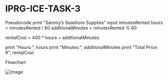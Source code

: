 # IPRG-ICE-TASK-3

Pseudocode 
print "Sammy’s Seashore Supplies"
input minutesRented
hours = minutesRented / 60
additionalMinutes = minutesRented % 60

rentalCost = 400 * hours + additionalMinutes

print "Hours:", hours
print "Minutes:", additionalMinutes
print "Total Price: R", rentalCost

Flowchart

![image](https://github.com/ChandreBarbeau/IPRG-ICE-TASK-3/assets/163824547/e02519d6-099a-4ca3-9a06-af274488662e)





